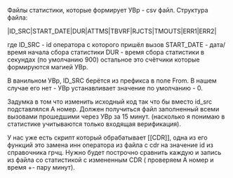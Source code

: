 Файлы статистики, которые формирует УВр - csv файл.
Структура файла:
  
|ID_SRC|START_DATE|DUR|ATTMS|TBVRF|RJCTS|TMOUTS|ERR1|ERR2|

где ID_SRC - id оператора с которого пришёл вызов
START_DATE - дата/время начала сбора статистики
DUR - время сбора статистики в секундах (по умолчанию 900)
остальное это счётчики которые формируются магией УВр.

В ванильном УВр, ID_SRC  берётся из префикса в поле From. В нашем случае его нет - УВр устанавливает значение по умолчанию - 0.

Задумка в том что изменить исходный код так что бы вместо id_src подставлялся А номер.
Должен получиться файл заполненный всеми вызовами прошедшими через УВр за 15 минут. (насколько я понимаю в статистике учитываются только входящая верификация).

У нас уже есть скрипт который обрабатывает [[CDR]], одна из его функций это замена инн оператора из файла с cdr на значение id из справочника грчц.
Нужно будет построчно сравнить каждую и запись из файла со статистикой с измененным CDR ( проверяем А номер и время +- пару минут).